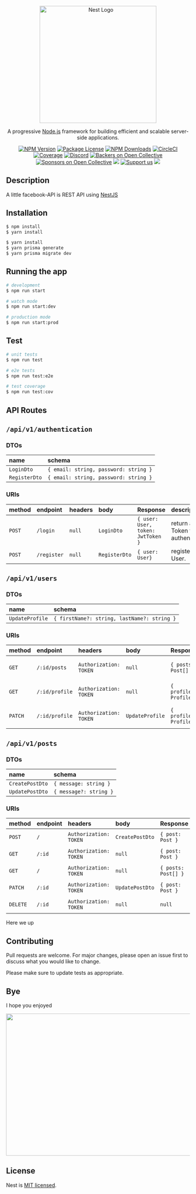 <p align="center">
  <a href="http://nestjs.com/" target="blank"><img src="https://nestjs.com/img/logo_text.svg" width="320" alt="Nest Logo" /></a>
</p>

[circleci-image]: https://img.shields.io/circleci/build/github/nestjs/nest/master?token=abc123def456
[circleci-url]: https://circleci.com/gh/nestjs/nest

  <p align="center">A progressive <a href="http://nodejs.org" target="_blank">Node.js</a> framework for building efficient and scalable server-side applications.</p>
    <p align="center">
<a href="https://www.npmjs.com/~nestjscore" target="_blank"><img src="https://img.shields.io/npm/v/@nestjs/core.svg" alt="NPM Version" /></a>
<a href="https://www.npmjs.com/~nestjscore" target="_blank"><img src="https://img.shields.io/npm/l/@nestjs/core.svg" alt="Package License" /></a>
<a href="https://www.npmjs.com/~nestjscore" target="_blank"><img src="https://img.shields.io/npm/dm/@nestjs/common.svg" alt="NPM Downloads" /></a>
<a href="https://circleci.com/gh/nestjs/nest" target="_blank"><img src="https://img.shields.io/circleci/build/github/nestjs/nest/master" alt="CircleCI" /></a>
<a href="https://coveralls.io/github/nestjs/nest?branch=master" target="_blank"><img src="https://coveralls.io/repos/github/nestjs/nest/badge.svg?branch=master#9" alt="Coverage" /></a>
<a href="https://discord.gg/G7Qnnhy" target="_blank"><img src="https://img.shields.io/badge/discord-online-brightgreen.svg" alt="Discord"/></a>
<a href="https://opencollective.com/nest#backer" target="_blank"><img src="https://opencollective.com/nest/backers/badge.svg" alt="Backers on Open Collective" /></a>
<a href="https://opencollective.com/nest#sponsor" target="_blank"><img src="https://opencollective.com/nest/sponsors/badge.svg" alt="Sponsors on Open Collective" /></a>
  <a href="https://paypal.me/kamilmysliwiec" target="_blank"><img src="https://img.shields.io/badge/Donate-PayPal-ff3f59.svg"/></a>
    <a href="https://opencollective.com/nest#sponsor"  target="_blank"><img src="https://img.shields.io/badge/Support%20us-Open%20Collective-41B883.svg" alt="Support us"></a>
  <a href="https://twitter.com/nestframework" target="_blank"><img src="https://img.shields.io/twitter/follow/nestframework.svg?style=social&label=Follow"></a>
</p>
  <!--[![Backers on Open Collective](https://opencollective.com/nest/backers/badge.svg)](https://opencollective.com/nest#backer)
  [![Sponsors on Open Collective](https://opencollective.com/nest/sponsors/badge.svg)](https://opencollective.com/nest#sponsor)-->

## Description

A little facebook-API is REST API using [NestJS](https://github.com/nestjs/nest)

## Installation

```bash
$ npm install
$ yarn install

$ yarn install
$ yarn prisma generate
$ yarn prisma migrate dev
```

## Running the app

```bash
# development
$ npm run start

# watch mode
$ npm run start:dev

# production mode
$ npm run start:prod
```

## Test

```bash
# unit tests
$ npm run test

# e2e tests
$ npm run test:e2e

# test coverage
$ npm run test:cov
```

## API Routes

## `/api/v1/authentication`

### DTOs

| name          | schema                                |
| :------------ | :------------------------------------ |
| `LoginDto`    | `{ email: string, password: string }` |
| `RegisterDto` | `{ email: string, password: string }` |

### URIs

| method | endpoint    | headers | body          | Response                          | description                            |
| :----- | :---------- | :------ | :------------ | :-------------------------------- | :------------------------------------- |
| `POST` | `/login`    | `null`  | `LoginDto`    | `{ user: User, token: JwtToken }` | return a JWT Token for authentication. |
| `POST` | `/register` | `null`  | `RegisterDto` | `{ user: User}`                   | register a new User.                   |

## `/api/v1/users`

### DTOs

| name            | schema                                      |
| :-------------- | :------------------------------------------ |
| `UpdateProfile` | `{ firstName?: string, lastName?: string }` |

### URIs

| method  | endpoint       | headers                | body            | Response               | description                    |
| :------ | :------------- | :--------------------- | :-------------- | :--------------------- | :----------------------------- |
| `GET`   | `/:id/posts`   | `Authorization: TOKEN` | `null`          | `{ posts: Post[] }`    | return a list of User's posts. |
| `GET`   | `/:id/profile` | `Authorization: TOKEN` | `null`          | `{ profile: Profile }` | return a User's profile.       |
| `PATCH` | `/:id/profile` | `Authorization: TOKEN` | `UpdateProfile` | `{ profile: Profile }` | update a User's profile.       |

## `/api/v1/posts`

### DTOs

| name            | schema                 |
| :-------------- | :--------------------- |
| `CreatePostDto` | `{ message: string }`  |
| `UpdatePostDto` | `{ message?: string }` |

### URIs

| method   | endpoint | headers                | body            | Response            | description            |
| :------- | :------- | :--------------------- | :-------------- | :------------------ | :--------------------- |
| `POST`   | `/`      | `Authorization: TOKEN` | `CreatePostDto` | `{ post: Post }`    | create a new Post.     |
| `GET`    | `/:id`   | `Authorization: TOKEN` | `null`          | `{ post: Post }`    | return a Post.         |
| `GET`    | `/`      | `Authorization: TOKEN` | `null`          | `{ posts: Post[] }` | return a list of Post. |
| `PATCH`  | `/:id`   | `Authorization: TOKEN` | `UpdatePostDto` | `{ post: Post }`    | update a Post.         |
| `DELETE` | `/:id`   | `Authorization: TOKEN` | `null`          | `null`              | delete a Post.         |

Here we up

## Contributing

Pull requests are welcome. For major changes, please open an issue first to discuss what you would like to change.

Please make sure to update tests as appropriate.

## Bye

I hope you enjoyed

<img src="https://media.giphy.com/media/vFKqnCdLPNOKc/giphy.gif" width="690" height="388" />

## License

Nest is [MIT licensed](LICENSE).
